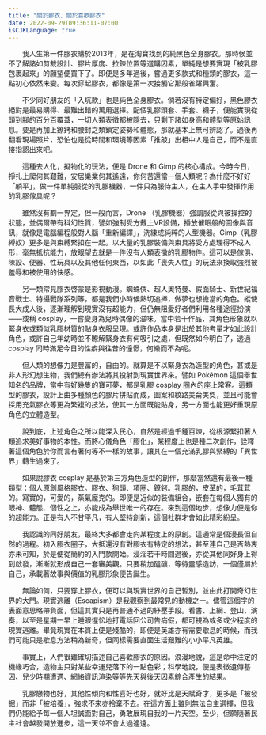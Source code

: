 ```yaml
---
title: "關於膠衣、關於喜歡膠衣"
date: 2022-09-29T09:36:11-07:00
isCJKLanguage: true
---
```


　　我人生第一件膠衣購於2013年，是在淘寶找到的純黑色全身膠衣。那時候並不了解諸如剪裁設計、膠片厚度、拉鍊位置等選購因素，單純是想要實現「被乳膠包裹起來」的願望便買下了。即便是多年過後，嘗過更多款式和種類的膠衣，這一點初心依然未變。每次穿起膠衣，都像是第一次接觸它那般雀躍興奮。

　　不少同好朋友的「入坑款」也是純色全身膠衣。倘若沒有特定偏好，黑色膠衣絕對是最易購得、最難出錯的萬用選擇。配個乳膠頭套、手套、襪子，便能實現從頭到腳的百分百覆蓋，一切人類表徵都被隱去，只剩下諸如身高和體型等原始訊息。要是再加上鐐銬和腰封之類鎖定姿勢和體態，那就基本上無可辨認了。過後再翻看現場照片，恐怕也是從時間和環境等因素「推敲」出相中人是自己，而不是直接指認出來吧。

　　這種去人化，擬物化的玩法，便是 Drone 和 Gimp 的核心構成。今時今日，掙扎上爬何其艱難，安居樂業何其遙遠，你何苦還當一個人類呢？為什麼不好好「躺平」，做一件單純服從的乳膠機器，一件只為服侍主人，在主人手中發揮作用的乳膠傢具呢？

　　雖然沒有劃一界定，但一般而言，Drone （乳膠機器）強調服從與被操控的狀態，並偶爾帶有科幻性質，譬如強制受方戴上VR設備，播放催眠般的圖像與音訊，就像是電腦編程般對人腦「重新編譯」，洗練成純粹的人型機器。Gimp（乳膠縛奴）更多是與束縛緊扣在一起。以大量的乳膠裝備與束具將受方處理得不成人形，毫無抵抗能力，放眼望去就是一件沒有人類表徵的乳膠物件。這可以是傢俱、陳設、便器、性玩具以及其他任何東西，以如此「喪失人性」的玩法來換取強烈被羞辱和被使用的快感。

　　另一類常見膠衣啓蒙是影視動漫。蜘蛛俠、超人奧特曼、假面騎士、新世紀福音戰士、特攝戰隊系列等，都是我們小時候熱切追捧，做夢也想擔當的角色。縱使長大成人後，逐漸理解到現實沒有超能力，但仍無阻愛好者們利用各種途徑扮演——或稱 cosplay，一嘗變身為兒時偶像的滋味。當中若干作品，其角色形象就以緊身衣或類似乳膠材質的貼身衣服呈現。或許作品本身是出於其他考量才如此設計角色，或許自己年幼時並不瞭解緊身衣有何吸引之處，但既然如今明白了，透過 cosplay 同時滿足今日的性癖與往昔的憧憬，何樂而不為呢。

　　但人類的想像力是豐富的，自由的。就算是不以緊身衣為造型的角色，甚或是非人形幻想生物，我們總有辦法將其投射到現實世界來。譬如 Pokémon 這個舉世知名的品牌，當中有好幾隻的寶可夢，都是乳膠 cosplay 圈內的座上常客。這類型的膠衣，設計上由多種顏色的膠片拼貼而成，圖案和紋路美侖美奐，並且可能會採用充氣膠衣等更為繁複的技法，使其一方面既能貼身，另一方面也能更好重現原角色的立體造型。

　　說到底，上述角色之所以能深入民心，自然是經過千錘百煉，從根源緊扣著人類追求美好事物的本性。而將心儀角色「膠化」，某程度上也是種二次創作，詮釋著這個角色於你而言有著何等不一樣的故事，讓其在一個充滿乳膠與緊縛的「異世界」轉生過來了。

　　如果說膠衣 cosplay 是基於第三方角色造型的創作，那麼當然還有最後一種類型：個人原創風格膠衣。膠衣、狗頭、項圈、鐐銬。乳膠的，皮革的，毛茸茸的。寫實的，可愛的，蒸氣龐克的。即便是近似的裝備組合，嵌套在每個人獨有的眼神、體態、個性之上，亦能成為舉世唯一的存在。來到這個地步，想像力便是你的超能力。正是有人不甘平凡，有人堅持創新，這個社群才會如此精彩紛呈。

　　我認識的同好朋友，最終大多都會走向某程度上的原創。這通常是個漫長但自然的過程。初入膠衣圈子，大抵還沒有對膠衣有特定的想法，甚至連自己是否熱衷亦未可知，於是便從簡約的入門款開始。浸淫若干時間過後，亦從其他同好身上得到啟發，漸漸就形成自己一套審美觀。只要稍加醞釀，等待靈感造訪，一個僅屬於自己，承載著故事與價值的乳膠形象便告誕生。

　　無論如何，只要穿上膠衣，便可以與現實世界的自己暫別，並由此打開奇幻世界的大門。現實逃離（Escapism）是我觀察到最常見的動機之一。儘管這個字的表面意思略帶負面，但這其實只是再普通不過的紓壓手段。看書、上網、登山、演奏，以至是星期一早上睡眼惺忪地打電話回公司告病假，都可視為或多或少程度的現實逃離。畢竟現實在本質上便是殘酷的，即便是英雄亦有需要歇息的時候，而我們可能只是歇息方法稍為新奇，但同樣需要直面生活艱難的小小平凡英雄。

　　事實上，人們很難確切描述自己喜歡膠衣的原因。浪漫地說，這是命中注定的機緣巧合，造物主只對某些幸運兒落下的一點色彩；科學地說，便是表徵遺傳基因、兒少時期遭遇、網絡資訊渲染等等先天與後天因素綜合產生的結果。

　　乳膠戀物也好，其他性傾向和性喜好也好，就好比是天賦奇才，更多是「被發掘」而非「被培養」，強求不來亦捨棄不去。在這方面上雖則無法自主選擇，但我們仍能給予每一個人坦誠面對自己，勇敢展現自我的一片天空。至少，但願隨著民主社會越發開放進步，這一天並不會太過遙遠。

